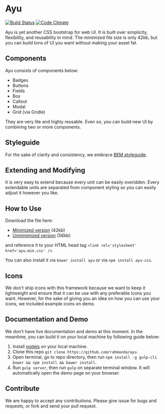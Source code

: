 # Ayu  
[![Build Status](https://travis-ci.org/rahmanda/ayu.svg?branch=master)](https://travis-ci.org/rahmanda/ayu) [![Code Climate](https://codeclimate.com/github/rahmanda/ayu/badges/gpa.svg)](https://codeclimate.com/github/rahmanda/ayu)

Ayu is yet another CSS bootstrap for web UI. It is built over simplicity, flexibility, and reusability in mind. The minimized file size is only 42kb, but you can build tons of UI you want without making your asset fat.

## Components  
Ayu consists of components below:  

- Badges  
- Buttons  
- Fields  
- Box  
- Callout  
- Modal  
- Grid (via Gridle)  

They are very lite and highly reusable. Even so, you can build new UI by combining two or more components.

## Styleguide  
For the sake of clarity and consistency, we embrace [BEM styleguide](http://getbem.com/introduction/). 

## Extending and Modifying  
It is very easy to extend because every unit can be easily overidden. Every extendable units are separated from component styling so you can easily adjust it however you like.  

## How to Use  
Download the file here:
- [Minimized version](https://raw.githubusercontent.com/rahmanda/ayu/master/dist/ayu.min.css) (42kb)  
- [Unminimized version](https://raw.githubusercontent.com/rahmanda/ayu/master/dist/ayu.css) (56kb)  

and reference it to your HTML head tag `<link rel='stylesheet' href='ayu.min.css' />`.  

You can also install it via `bower install ayu` or via `npm install ayu-css`.  

## Icons  
We don't ship icons with this framework because we want to keep it lightweight and ensure that it can be use with any preferable icons you want. However, for the sake of giving you an idea on how you can use your icons, we included example icons on demo.  

## Documentation and Demo  
We don't have live documentation and demo at this moment. In the meantime, you can build it on your local machine by following guide below:  
1. Install [nodejs](https://nodejs.org/en/) on your local machine.  
2. Clone this repo `git clone https://github.com/rahmanda/ayu`.  
3. Open terminal, go to repo directory, then run `npm install -g gulp-cli bower && npm install && bower install`.  
4. Run `gulp server`, then run `gulp` on separate terminal window. It will automatically open the demo page on your browser.  

## Contribute  
We are happy to accept any contributions. Please give issue for bugs and requests, or fork and send your pull request.  
